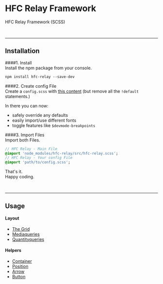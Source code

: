 # HFC Relay Framework
HFC Relay Framework (SCSS)

<br><hr>
## Installation

####1. Install<br>
Install the npm package from your console.
```sass
npm install hfc-relay --save-dev
```

####2. Create config File<br> 
Create a `config.scss` with [this content](src/_config.scss) (but remove all the `!default` statements.) <br>

In there you can now:
- safely override any defaults
- easily import/use different fonts 
- toggle features like `$devmode-breakpoints`


####3. Import Files<br> 
Import both Files.
```sass
// HFC Relay - Main File
@import 'node_modules/hfc-relay/src/hfc-relay.scss';
// HFC Relay - Your config File
@import 'path/to/config.scss';
```

That's it. <br>
Happy coding.


<br><hr>
## Usage

#### Layout
- [The Grid](docs/grid.md)
- [Mediaqueries](docs/mediaqueries.md)
- [Quantityqueries](docs/quantityqueries.md)

#### Helpers
- [Container](docs/container.md)
- [Position](docs/position.md)
- [Arrow](docs/arrow.md)
- [Button](docs/button.md)
